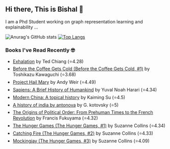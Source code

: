## Hi there, This is Bishal 👋
I am a Phd Student working on graph representation learning and explainability ...

![Anurag's GitHub stats](https://github-readme-stats-sigma-five.vercel.app/api?username=BishalLakha&show_icons=true&theme=buefy&hide=prs,issues&count_private=true)
[![Top Langs](https://github-readme-stats-sigma-five.vercel.app/api/top-langs/?username=BishalLakha&layout=compact&langs_count=4)](https://github.com/anuraghazra/github-readme-stats)

### Books I've Read Recently 🤓
<!-- GOODREADS-LIST:START -->
- [Exhalation](https://www.goodreads.com/review/show/6825451572?utm_medium=api&utm_source=rss) by Ted Chiang (⭐️4.28)
- [Before the Coffee Gets Cold (Before the Coffee Gets Cold, #1)](https://www.goodreads.com/review/show/6046796477?utm_medium=api&utm_source=rss) by Toshikazu Kawaguchi (⭐️3.68)
- [Project Hail Mary](https://www.goodreads.com/review/show/6730381183?utm_medium=api&utm_source=rss) by Andy Weir (⭐️4.49)
- [Sapiens: A Brief History of Humankind](https://www.goodreads.com/review/show/1560957115?utm_medium=api&utm_source=rss) by Yuval Noah Harari (⭐️4.34)
- [Modern China: A topical history](https://www.goodreads.com/review/show/1828612190?utm_medium=api&utm_source=rss) by Kaiming Su (⭐️4.5)
- [A history of india by antonova](https://www.goodreads.com/review/show/2130252898?utm_medium=api&utm_source=rss) by G. kotovsky (⭐️5)
- [The Origins of Political Order: From Prehuman Times to the French Revolution](https://www.goodreads.com/review/show/2342454798?utm_medium=api&utm_source=rss) by Francis Fukuyama (⭐️4.32)
- [The Hunger Games (The Hunger Games, #1)](https://www.goodreads.com/review/show/1096168223?utm_medium=api&utm_source=rss) by Suzanne Collins (⭐️4.34)
- [Catching Fire (The Hunger Games, #2)](https://www.goodreads.com/review/show/6756335942?utm_medium=api&utm_source=rss) by Suzanne Collins (⭐️4.33)
- [Mockingjay (The Hunger Games, #3)](https://www.goodreads.com/review/show/6756333847?utm_medium=api&utm_source=rss) by Suzanne Collins (⭐️4.09)
<!-- GOODREADS-LIST:END -->

<!--
**BishalLakha/BishalLakha** is a ✨ _special_ ✨ repository because its `README.md` (this file) appears on your GitHub profile.


- 🔭 I’m currently working on ...
- 🌱 I’m currently learning ...
- 👯 I’m looking to collaborate on ...
- 🤔 I’m looking for help with ...
- 💬 Ask me about ...
- 📫 How to reach me: ...
- 😄 Pronouns: ...
- ⚡ Fun fact: ...
-->
